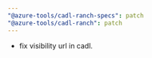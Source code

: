 ```yaml
---
"@azure-tools/cadl-ranch-specs": patch
"@azure-tools/cadl-ranch": patch
---
```


- fix visibility url in cadl.
